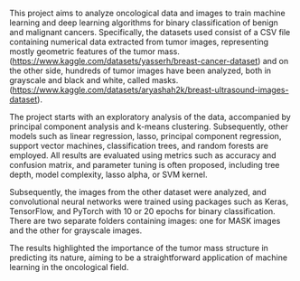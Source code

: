 This project aims to analyze oncological data and images to train machine learning and deep learning algorithms for binary classification 
of benign and malignant cancers. Specifically, the datasets used consist of a CSV file containing numerical data extracted from tumor images,
representing mostly geometric features of the tumor mass. (https://www.kaggle.com/datasets/yasserh/breast-cancer-dataset) 
and on the other side, hundreds of tumor images have been analyzed, both in grayscale and black and white, called masks.
(https://www.kaggle.com/datasets/aryashah2k/breast-ultrasound-images-dataset).

The project starts with an exploratory analysis of the data, accompanied by principal component analysis and k-means clustering.
Subsequently, other models such as linear regression, lasso, principal component regression, support vector machines, 
classification trees, and random forests are employed. All results are evaluated using metrics such as accuracy and confusion matrix, 
and parameter tuning is often proposed, including tree depth, model complexity, lasso alpha, or SVM kernel.

Subsequently, the images from the other dataset were analyzed, and convolutional neural networks were trained using packages
such as Keras, TensorFlow, and PyTorch with 10 or 20 epochs for binary classification. There are two separate folders containing images: 
one for MASK images and the other for grayscale images.

The results highlighted the importance of the tumor mass structure in predicting its nature,
aiming to be a straightforward application of machine learning in the oncological field.





